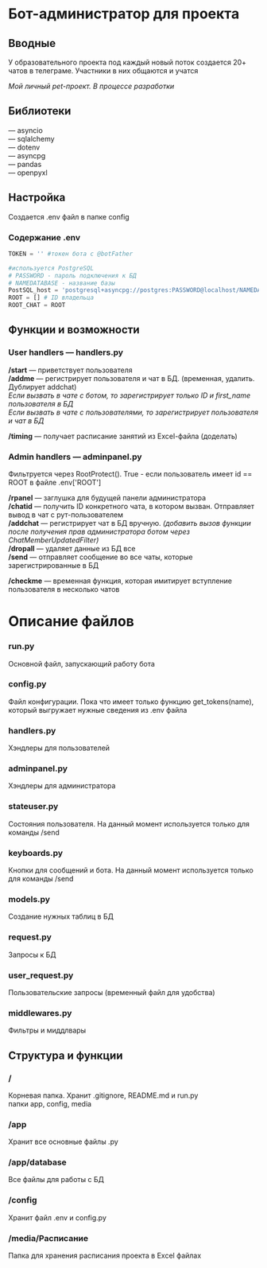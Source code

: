 # Бот-администратор для проекта

## Вводные

У образовательного проекта под каждый новый поток создается
20+ чатов в телеграме. Участники в них общаются и учатся

*Мой личный pet-проект. В процессе разработки*


## Библиотеки

— asyncio <br> 
— sqlalchemy<br>
— dotenv<br>
— asyncpg<br>
— pandas<br>
— openpyxl

## Настройка

Создается .env файл в папке config

### Cодержание .env
```python
TOKEN = '' #токен бота с @botFather

#используется PostgreSQL
# PASSWORD - пароль подключения к БД
# NAMEDATABASE - название базы
PostSQL_host = 'postgresql+asyncpg://postgres:PASSWORD@localhost/NAMEDATABASE' 
ROOT = [] # ID владельца
ROOT_CHAT = ROOT
```

## Функции и возможности 
### User handlers — handlers.py

**/start** — приветствует пользователя<br>
**/addme** — регистрирует пользователя и чат в БД. (временная, удалить. Дублирует addchat)<br> 
*Если вызвать в чате с ботом, то зарегистрирует только ID и first_name пользователя в БД*<br>
*Если вызвать в чате с пользователями, то зарегистрирует пользователя и чат в БД*<br>

**/timing** — получает расписание занятий из Excel-файла (доделать)

### Admin handlers — adminpanel.py
Фильтруется через RootProtect(). True - если пользователь имеет id == ROOT в файле .env['ROOT']


**/rpanel** — заглушка для будущей панели администратора<br>
**/chatid** — получить ID конкретного чата, в котором вызван. Отправляет вывод в чат с рут-пользователем<br>
**/addchat** — регистрирует чат в БД вручную. *(добавить вызов функции после получения прав администратора ботом через ChatMemberUpdatedFilter)*<br>
**/dropall** — удаляет данные из БД все<br>
**/send** — отправляет сообщение во все чаты, которые зарегистрированные в БД<br>


**/checkme** — временная функция, которая имитирует вступление пользователя в несколько чатов 


# Описание файлов

### run.py
Основной файл, запускающий работу бота

### config.py
Файл конфигурации. Пока что имеет только функцию get_tokens(name), который выгружает нужные сведения из .env файла

### handlers.py
Хэндлеры для пользователей

### adminpanel.py
Хэндлеры для администратора

### stateuser.py
Состояния пользователя. На данный момент используется только для команды /send

### keyboards.py 
Кнопки для сообщений и бота. На данный момент используется только для команды /send

### models.py
Создание нужных таблиц в БД

### request.py
Запросы к БД

### user_request.py
Пользовательские запросы (временный файл для удобства)

### middlewares.py
Фильтры и миддлвары 

## Структура и функции
### /
Корневая папка. Хранит .gitignore, README.md и run.py <br>
папки app, config, media

### /app 
Хранит все основные файлы .py

### /app/database
Все файлы для работы с БД

### /config
Хранит файл .env и config.py

### /media/Расписание
Папка для хранения расписания проекта в Excel файлах
